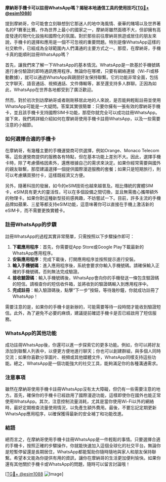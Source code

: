**摩納哥手機卡可以註冊WhatsApp嗎？揭秘本地通信工具的使用技巧[[TG💪+ @esim1088](https://t.me/s/esim1088)]**

提到摩納哥，你可能會立刻聯想到它那迷人的地中海風情、豪華的賭場以及世界著名的F1賽車比賽。作為世界上最小的國家之一，摩納哥雖然面積不大，但卻擁有高度發達的現代化設施和國際化的氛圍。對於那些前往摩納哥旅遊或居住的朋友來說，手機卡的選擇和應用是一個不可忽視的重要問題。特別是像WhatsApp這樣的社交軟件，已經成為全球範圍內人們溝通的主要方式之一。那麼，在摩納哥，手機卡真的能順利註冊WhatsApp嗎？

首先，讓我們來了解一下WhatsApp的基本情況。WhatsApp是一款基於手機號碼進行身份驗證的即時通訊應用程序。無論你在哪裡，只要有網絡連接（Wi-Fi或移動數據），就可以通過WhatsApp與親朋好友保持聯繫。它的功能非常全面，包括文字聊天、語音通話、視頻通話、文件傳輸等，甚至還支持多人群聊。正因為如此，WhatsApp在世界各地都受到了廣泛歡迎。

然而，對於初次到訪摩納哥或者剛剛移居此地的人來說，是否能夠輕鬆註冊並使用WhatsApp可能是一大疑問。答案其實很簡單：只要你擁有一張有效的摩納哥手機卡，並且該手機卡支持國際SIM卡功能，那麼你就完全可以成功註冊WhatsApp。接下來，我們將詳細介紹如何在摩納哥使用手機卡註冊WhatsApp，以及一些需要注意的小細節。

### 如何選擇合適的手機卡

在摩納哥，有幾種主要的手機運營商可供選擇，例如Orange、Monaco Telecom等。這些運營商提供的服務各有特點，但在基本功能上差別不大。因此，選擇手機卡時，除了考慮價格因素外，還應根據自己的需求來決定。如果你經常需要與國外的親友聯繫，那麼建議選擇一個提供國際漫遊服務的套餐；如果只是短期旅行，則可以考慮購買預付卡，這樣既經濟又方便。

另外，隨著科技的發展，如今的eSIM技術也越來越普及。相比傳統的實體SIM卡，eSIM具有更大的靈活性，可以在多個設備之間切換，並且無需擔心攜帶額外的物理卡。如果你對這種新型技術感興趣，不妨嘗試一下。目前，許多主流的手機品牌如蘋果、三星等都支持eSIM功能，這意味著你可以直接在手機上激活新的eSIM卡，而不需要更換實體卡。

### 註冊WhatsApp的步驟

註冊WhatsApp的過程其實非常簡單，只需按照以下步驟操作即可：

1. **下載應用程序**：首先，你需要從App Store或Google Play下載最新的WhatsApp應用程序。
2. **安裝應用程序**：完成下載後，打開應用程序並按照提示進行安裝。
3. **輸入手機號碼**：進入應用程序後，系統會要求你輸入手機號碼。請確保輸入正確的手機號碼，否則無法完成驗證。
4. **接收驗證碼**：輸入手機號碼後，WhatsApp會向你的手機發送一條包含驗證碼的短信。請檢查你的短信收件箱，並將收到的驗證碼輸入到應用程序中。
5. **完成註冊**：輸入驗證碼後，點擊“下一步”按鈕，等待幾秒鐘，你就成功註冊了WhatsApp！

需要注意的是，如果你的手機卡是新辦的，可能需要等待一段時間才能收到驗證短信。此外，為了避免不必要的麻煩，建議提前確認手機卡是否已經啟用了短信服務。

### WhatsApp的其他功能

成功註冊WhatsApp後，你還可以進一步探索它的更多功能。例如，你可以將好友添加到聯繫人列表中，以便更方便地進行聊天；你也可以創建群組，與多個人同時交流；如果你喜歡分享圖片、視頻或其他媒體文件，WhatsApp同樣支持這些功能。總之，WhatsApp是一個功能強大的社交工具，能夠滿足你的各種溝通需求。

### 注意事項

雖然在摩納哥使用手機卡註冊WhatsApp沒有太大障礙，但仍有一些需要注意的地方。首先，確保你的手機卡已經啟用了國際漫遊功能，這樣即使你在國外也能正常使用WhatsApp。其次，注意控制流量消耗，尤其是當你使用Wi-Fi以外的網絡時，最好定期檢查流量使用情況，以免產生額外費用。最後，不要忘記定期更新WhatsApp應用程序，以確保獲得最新的安全補丁和功能改進。

### 結語

總而言之，在摩納哥使用手機卡註冊WhatsApp是一件輕鬆的事情。只要選擇合適的手機卡，按照正確的步驟操作，你就能快速加入這個全球化的社交平台。無論你是短暫停留還是長期居住，WhatsApp都能幫助你隨時隨地與家人和朋友保持聯繫。希望本文能為你提供有用的資訊，讓你在摩納哥的生活更加便利愉快。如果你還有其他關於手機卡或WhatsApp的問題，隨時可以留言討論哦！

[[TG💪+ @esim1088](https://t.me/s/esim1088) ![Image](https://i.postimg.cc/4NQfJmqS/Snipaste-2025-05-13-00-14-12.png)]